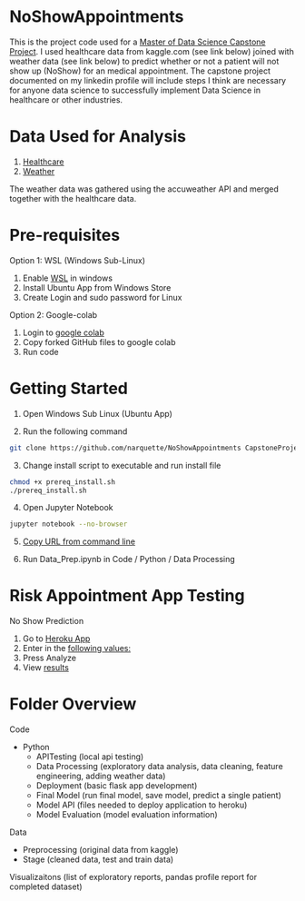 # NoShowAppointments
This is the project code used for a [Master of Data Science Capstone Project](https://www.linkedin.com/in/nicholasarquette/).  I used healthcare data from kaggle.com (see link below) joined with weather data (see link below) to predict whether or not a patient will not show up (NoShow) for an medical appointment.  The capstone project documented on my linkedin profile will include steps I think are necessary for anyone data science to successfully implement Data Science in healthcare or other industries.

# Data Used for Analysis
1. [Healthcare](https://www.kaggle.com/joniarroba/noshowappointments/) 
2. [Weather](https://developer.accuweather.com/user/login)

The weather data was gathered using the accuweather API and merged together with the healthcare data.

# Pre-requisites

Option 1: WSL (Windows Sub-Linux)

1. Enable [WSL](https://winaero.com/blog/enable-wsl-windows-10-fall-creators-update/) in windows 
2. Install Ubuntu App from Windows Store
3. Create Login and sudo password for Linux

Option 2: Google-colab

1. Login to [google colab](https://colab.research.google.com/notebooks/welcome.ipynb)
2. Copy forked GitHub files to google colab
3. Run code 

# Getting Started 

1. Open Windows Sub Linux (Ubuntu App)

2. Run the following command

```sh
git clone https://github.com/narquette/NoShowAppointments CapstoneProject
```

3. Change install script to executable and run install file

```sh
chmod +x prereq_install.sh
./prereq_install.sh
```

4. Open Jupyter Notebook

```sh
jupyter notebook --no-browser
```
5. [Copy URL from command line](https://www.screencast.com/t/JgVmAL6wC)

6. Run Data_Prep.ipynb in Code / Python / Data Processing

# Risk Appointment App Testing

No Show Prediction

1) Go to [Heroku App](https://apptnoshow.herokuapp.com/)
2) Enter in the [following values:](https://www.screencast.com/t/xFwlA991PF)
3) Press Analyze
4) View [results](https://www.screencast.com/t/h1EpH8Pr) 


# Folder Overview

Code 
- Python
  - APITesting (local api testing)
  - Data Processing (exploratory data analysis, data cleaning, feature engineering, adding weather data)
  - Deployment (basic flask app development)
  - Final Model (run final model, save model, predict a single patient)
  - Model API (files needed to deploy application to heroku)
  - Model Evaluation (model evaluation information)

Data
- Preprocessing (original data from kaggle)
- Stage (cleaned data, test and train data)

Visualizaitons (list of exploratory reports, pandas profile report for completed dataset)

 

